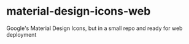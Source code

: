 # material-design-icons-web
Google's Material Design Icons, but in a small repo and ready for web deployment
